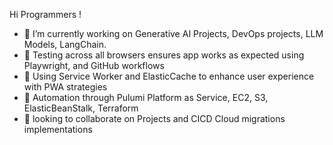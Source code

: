 Hi Programmers !

- 🔭 I’m currently working on Generative AI Projects, DevOps projects, LLM Models, LangChain.
- 🔭 Testing across all browsers ensures app works as expected using Playwright, and GitHub workflows
- 🔭 Using Service Worker and ElasticCache to enhance user experience with PWA strategies
- 🔭 Automation through Pulumi Platform as Service, EC2, S3, ElasticBeanStalk, Terraform
- 👯 looking to collaborate on Projects and CICD Cloud migrations implementations


<!--
**sierratrading/sierratrading** is a ✨ _special_ ✨ repository because its `README.md` (this file) appears on your GitHub profile.

Here are some ideas to get you started:

- 🔭 I’m currently working on ...
- 🌱 I’m currently learning ...
- 👯 I’m looking to collaborate on ...
- 🤔 I’m looking for help with ...
- 💬 Ask me about ...
- 📫 How to reach me: ...
- 😄 Pronouns: ...
- ⚡ Fun fact: ...
-->
